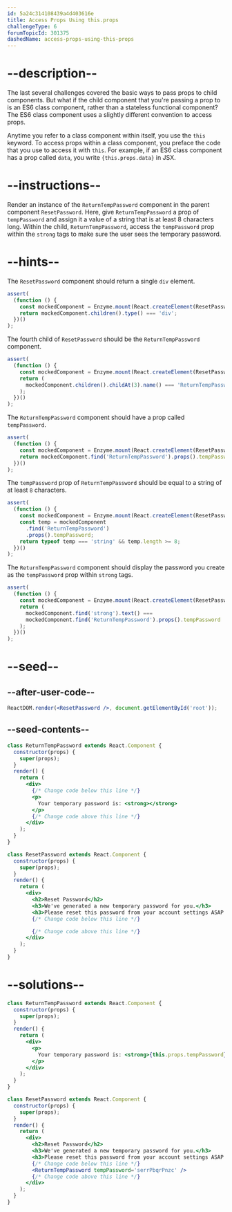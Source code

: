 ```yaml
---
id: 5a24c314108439a4d403616e
title: Access Props Using this.props
challengeType: 6
forumTopicId: 301375
dashedName: access-props-using-this-props
---
```


# --description--

The last several challenges covered the basic ways to pass props to child components. But what if the child component that you're passing a prop to is an ES6 class component, rather than a stateless functional component? The ES6 class component uses a slightly different convention to access props.

Anytime you refer to a class component within itself, you use the `this` keyword. To access props within a class component, you preface the code that you use to access it with `this`. For example, if an ES6 class component has a prop called `data`, you write `{this.props.data}` in JSX.

# --instructions--

Render an instance of the `ReturnTempPassword` component in the parent component `ResetPassword`. Here, give `ReturnTempPassword` a prop of `tempPassword` and assign it a value of a string that is at least 8 characters long. Within the child, `ReturnTempPassword`, access the `tempPassword` prop within the `strong` tags to make sure the user sees the temporary password.

# --hints--

The `ResetPassword` component should return a single `div` element.

```js
assert(
  (function () {
    const mockedComponent = Enzyme.mount(React.createElement(ResetPassword));
    return mockedComponent.children().type() === 'div';
  })()
);
```

The fourth child of `ResetPassword` should be the `ReturnTempPassword` component.

```js
assert(
  (function () {
    const mockedComponent = Enzyme.mount(React.createElement(ResetPassword));
    return (
      mockedComponent.children().childAt(3).name() === 'ReturnTempPassword'
    );
  })()
);
```

The `ReturnTempPassword` component should have a prop called `tempPassword`.

```js
assert(
  (function () {
    const mockedComponent = Enzyme.mount(React.createElement(ResetPassword));
    return mockedComponent.find('ReturnTempPassword').props().tempPassword;
  })()
);
```

The `tempPassword` prop of `ReturnTempPassword` should be equal to a string of at least `8` characters.

```js
assert(
  (function () {
    const mockedComponent = Enzyme.mount(React.createElement(ResetPassword));
    const temp = mockedComponent
      .find('ReturnTempPassword')
      .props().tempPassword;
    return typeof temp === 'string' && temp.length >= 8;
  })()
);
```

The `ReturnTempPassword` component should display the password you create as the `tempPassword` prop within `strong` tags.

```js
assert(
  (function () {
    const mockedComponent = Enzyme.mount(React.createElement(ResetPassword));
    return (
      mockedComponent.find('strong').text() ===
      mockedComponent.find('ReturnTempPassword').props().tempPassword
    );
  })()
);
```

# --seed--

## --after-user-code--

```jsx
ReactDOM.render(<ResetPassword />, document.getElementById('root'));
```

## --seed-contents--

```jsx
class ReturnTempPassword extends React.Component {
  constructor(props) {
    super(props);
  }
  render() {
    return (
      <div>
        {/* Change code below this line */}
        <p>
          Your temporary password is: <strong></strong>
        </p>
        {/* Change code above this line */}
      </div>
    );
  }
}

class ResetPassword extends React.Component {
  constructor(props) {
    super(props);
  }
  render() {
    return (
      <div>
        <h2>Reset Password</h2>
        <h3>We've generated a new temporary password for you.</h3>
        <h3>Please reset this password from your account settings ASAP.</h3>
        {/* Change code below this line */}

        {/* Change code above this line */}
      </div>
    );
  }
}
```

# --solutions--

```jsx
class ReturnTempPassword extends React.Component {
  constructor(props) {
    super(props);
  }
  render() {
    return (
      <div>
        <p>
          Your temporary password is: <strong>{this.props.tempPassword}</strong>
        </p>
      </div>
    );
  }
}

class ResetPassword extends React.Component {
  constructor(props) {
    super(props);
  }
  render() {
    return (
      <div>
        <h2>Reset Password</h2>
        <h3>We've generated a new temporary password for you.</h3>
        <h3>Please reset this password from your account settings ASAP.</h3>
        {/* Change code below this line */}
        <ReturnTempPassword tempPassword='serrPbqrPnzc' />
        {/* Change code above this line */}
      </div>
    );
  }
}
```

